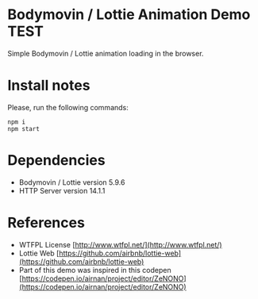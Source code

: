 # Bodymovin / Lottie Animation Demo TEST

Simple Bodymovin / Lottie animation loading in the browser.

# Install notes

Please, run the following commands:

```
npm i
npm start
```

# Dependencies

- Bodymovin / Lottie version 5.9.6
- HTTP Server version 14.1.1

# References

- WTFPL License [http://www.wtfpl.net/](http://www.wtfpl.net/)
- Lottie Web [https://github.com/airbnb/lottie-web](https://github.com/airbnb/lottie-web)
- Part of this demo was inspired in this codepen [https://codepen.io/airnan/project/editor/ZeNONO](https://codepen.io/airnan/project/editor/ZeNONO)
